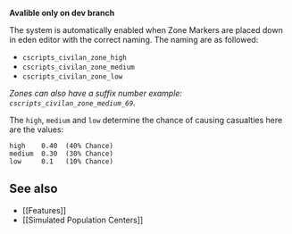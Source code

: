 **Avalible only on dev branch**

The system is automatically enabled when Zone Markers are placed down in eden editor with the correct naming. The naming are as followed:

* `cscripts_civilan_zone_high`
* `cscripts_civilan_zone_medium`
* `cscripts_civilan_zone_low`

_Zones can also have a suffix number example: `cscripts_civilan_zone_medium_69`._

The `high`, `medium` and `low` determine the chance of causing casualties here are the values:
```
high    0.40  (40% Chance)
medium  0.30  (30% Chance)
low     0.1   (10% Chance)
```

## See also
* [[Features]]
* [[Simulated Population Centers]]